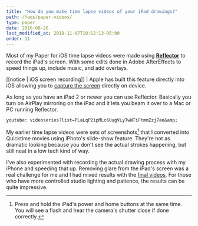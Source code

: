 ```yaml
---
title: "How do you make time lapse videos of your iPad drawings?"
path: /faqs/paper-videos/
type: paper
date: 2016-08-26
last_modified_at: 2018-11-07T10:12:13-05:00
order: 11
---
```


Most of my Paper for iOS time lapse videos were made using [**Reflector**](http://www.airsquirrels.com/reflector/) to record the iPad's screen. With some edits done in Adobe AfterEffects to speed things up, include music, and add overlays.

[[notice | iOS screen recording]]
| Apple has built this feature directly into iOS allowing you to [capture the screen](https://support.apple.com/en-us/HT207935) directly on device.

As long as you have an iPad 2 or newer you can use Reflector. Basically you turn on AirPlay mirroring on the iPad and it lets you beam it over to a Mac or PC running Reflector.

`youtube: videoseries?list=PLaLqP2ipMLc6UugVLyTwWTiFtmmZzj7ao&amp;`

My earlier time lapse videos were sets of screenshots[^screenshot] that I converted into Quicktime movies using iPhoto's slide-show feature. They're not as dramatic looking because you don't see the actual strokes happening, but still neat in a low tech kind of way.

[^screenshot]: Press and hold the iPad's power and home buttons at the same time. You will see a flash and hear the camera's shutter close if done correctly.

I've also experimented with recording the actual drawing process with my iPhone and speeding that up. Removing glare from the iPad's screen was a real challenge for me and I had mixed results with the [final videos](https://www.youtube.com/watch?v=JqVzqVG0e5g&index=8&list=PLaLqP2ipMLc6UugVLyTwWTiFtmmZzj7ao). For those who have more controlled studio lighting and patience, the results can be quite impressive.
